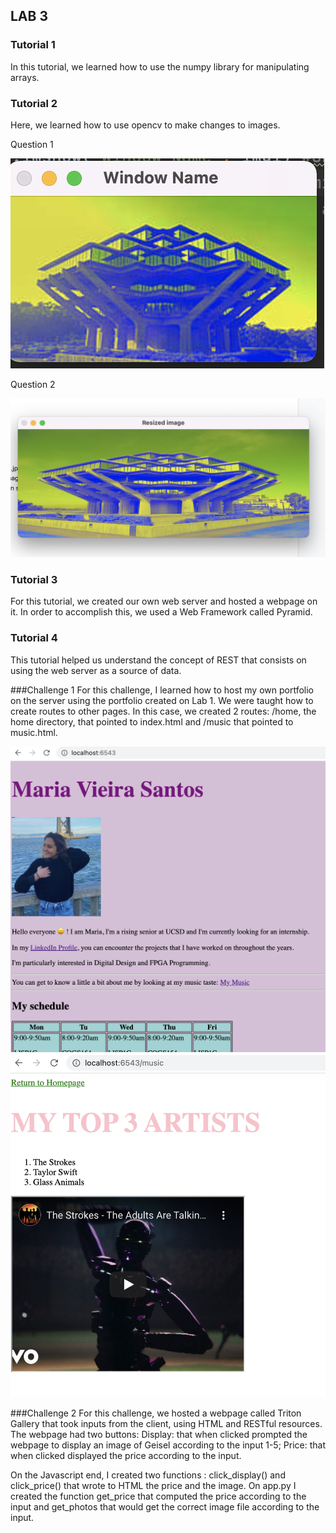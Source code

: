 ## LAB 3
 
### Tutorial 1
In this tutorial, we learned how to use the numpy library for manipulating arrays.

### Tutorial 2
Here, we learned how to use opencv to make changes to images.

Question 1

![Blue Geisel](./Tutorials/Tutorial_REST/public/geiselblue.png)

Question 2

![Squeezed Geisel](./Tutorials/Tutorial_REST/public/squeezedimage.png)

### Tutorial 3
For this tutorial, we created our own web server and hosted a webpage on it. In order to accomplish this, we used a Web Framework called Pyramid.

### Tutorial 4
This tutorial helped us understand the concept of REST that consists on using the web server as a source of data.

###Challenge 1
For this challenge, I learned how to host my own portfolio on the server using the portfolio created on Lab 1.
We were taught how to create routes to other pages. In this case, we created 2 routes: /home, the home directory, that pointed to index.html and /music that pointed to music.html.

![Home Page](./Tutorials/Tutorial_Pyramid_Basics/public/homepage.png)
![Music](./Tutorials/Tutorial_Pyramid_Basics/public/musichtml.png)

###Challenge 2
For this challenge, we hosted a webpage called Triton Gallery that took inputs from the client, using HTML and RESTful resources.
The webpage had two buttons: 
Display: that when clicked prompted the webpage to display an image of Geisel according to the input 1-5;
Price: that when clicked displayed the price according to the input.

On the Javascript end, I created two functions : click_display() and click_price() that wrote to HTML the price and the image. 
On app.py I created the function get_price that computed the price according to the input and get_photos that would get the correct image file according to the input.
